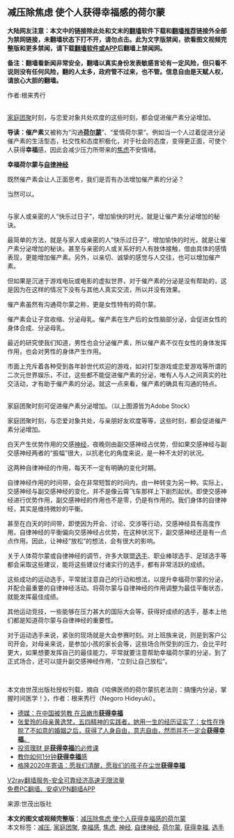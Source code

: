  <h2>减压除焦虑 使个人获得幸福感的荷尔蒙</h2> <p class="notice"><b>大陆网友注意：本文中的链接除此处和文末的<a href="https://github.com/bannedbook/fanqiang" >翻墙</a>软件下载和<a href="https://github.com/killgcd/justmysocks/blob/master/README.md">翻墙推荐</a>链接外全部为禁网链接，未翻墙状态下打不开，请勿点击。此为文字版禁闻，欲看图文视频完整版和更多禁闻，请下载<a href="https://github.com/bannedbook/fanqiang">翻墙软件或APP</a>后翻墙上禁闻网。</p><p>备注：翻墙看新闻非常安全，翻墙以真实身份发表敏感言论有一定风险，但只看不说则没有任何风险，翻的人太多，政府管不过来，也不管。信息自由是天赋人权，请放心大胆的翻墙。</b></p>  <div class="entry"> <p>作者:根来秀行</p> <p><br /> <a href="https://www.bannedbook.org/bnews/tag/%E5%AE%B6%E5%BA%AD%E5%9B%A2%E8%81%9A/" class="st_tag internal_tag" rel="tag" title="标签 家庭团聚 下的日志">家庭团聚</a>时刻，与恋爱对象共处欢度的这些时刻，都会促进催产素分泌增加。 </p> <p><strong>导读：催产素</strong>又被称为“沟通<strong><a href="https://www.bannedbook.org/bnews/tag/%e8%8d%b7%e5%b0%94%e8%92%99/" class="st_tag internal_tag" rel="tag" title="标签 荷尔蒙 下的日志">荷尔蒙</a></strong>”、“爱情荷尔蒙”。例如当一个人过着促进分泌催产素的生活型态，社交性和态度积极化，对于社会的态度，变得更正面，可使个人获得<strong>幸福</strong>感，因此会减少压力所带来的<a href="https://www.bannedbook.org/bnews/tag/%E7%84%A6%E8%99%91/" class="st_tag internal_tag" rel="tag" title="标签 焦虑 下的日志">焦虑</a>不安情绪。 </p> <p><strong>幸福荷尔蒙与<a href="https://www.bannedbook.org/bnews/tag/%E8%87%AA%E5%BE%8B%E7%A5%9E%E7%BB%8F/" class="st_tag internal_tag" rel="tag" title="标签 自律神经 下的日志">自律神经</a></strong> </p> <p>既然催产素会让人正面思考，我们是否有办法增加催产素的分泌？ </p> <p>当然可以。 </p>  <p><br /> 与家人或亲密的人“快乐过日子”，增加愉快的时光，就是让催产素分泌增加的秘诀。 </p> <p>最简单的方法，就是与家人或亲密的人“快乐过日子”，增加愉快的时光，就是让催产素分泌增加的秘诀。甚至与亲密的人或关系好的人有肢体接触，借由具体的感情表现，更能增加催产素。另外，以亲切、诚挚的感觉与人交往，也可以增加催产素。 </p> <p>但如果是沉迷于游戏电玩或电影的虚拟世界，对于催产素的分泌是没有帮助的，这是因为在这样的情况下没有与其他人真实交流，所以并没有效果。 </p> <p>催产素虽然有沟通荷尔蒙之称，更是女性特有的荷尔蒙。 </p> <p>催产素会让子宫收缩、分泌母乳。催产素在生产后的女性脑部分泌，会促进女性的身体合成、分泌母乳。 </p> <p>最近的研究使我们知道，男性也会分泌催产素，所以催产素不仅在女性的身体发挥作用，也会对男性的身体产生作用。 </p>  <p>市面上充斥着各种受到各年龄世代欢迎的游戏，如对打型游戏或恋爱游戏等所谓的二次元世界娱乐，不过，这些都不能促进催产素的分泌，唯有人与人之间真实的社交活动，才有助于催产素的分泌。就这一点来看，催产素的确具有沟通的特点。 </p> <p><br /> 家庭团聚时刻可促进催产素分泌增加。（以上图源皆为Adobe Stock） </p> <p>家庭团聚时刻，与恋爱对象共处，与亲朋好友欢度等等，这些时刻，都会促进催产素分泌增加。 </p> <p>白天产生优势作用的交感<a href="https://www.bannedbook.org/bnews/tag/%E7%A5%9E%E7%BB%8F/" class="st_tag internal_tag" rel="tag" title="标签 神经 下的日志">神经</a>，夜晚则由副交感神经占优势，但如果交感神经与副交感神经两者的“振幅”很大，以抗老化的角度来说，是一种不太好的状况。 </p> <p>这两种自律神经的作用，每天不一定有明确的变化时期。 </p> <p>自律神经作用的时间带，会在非常短暂的时间内，由一种转变为另一种。实际上，交感神经与副交感神经的变化，并不是像云霄飞车那样上下剧烈起伏。即使交感神经进行优势作用，副交感神经的作用也不是零，仍是有作用的。我们身体的自律神经，其实是维持微妙的平衡。 </p>  <p>甚至在白天的时间带，即使因为开会、讨论、交涉等行动，交感神经具有高度作用，自律神经的平衡偏向交感神经占优势，在这种状况下，副交感神经还是有一点点作用。因此，让神经“放松”的想法，会有很大的影响。 </p> <p>关于人体荷尔蒙或自律神经的调节，许多大联盟<a href="https://www.bannedbook.org/bnews/tag/%E9%80%89%E6%89%8B/" class="st_tag internal_tag" rel="tag" title="标签 选手 下的日志">选手</a>、职业棒球选手、足球选手等都会采取这些建议，能将这些建议付诸实行的选手，都有非常活跃的成绩。 </p> <p>这些成功的运动选手，平常就注意自己的行动和想法，以提升幸福荷尔蒙的分泌，并配合最重要的自律神经活动。将荷尔蒙与自律神经的作用调整为最佳平衡状态，就能发挥最佳成绩。 </p> <p>其他运动竞技，一些能够在压力甚大的国际大会等，获得好成绩的选手，基本上他们都是知道荷尔蒙与自律神经的重要性。 </p> <p>对于运动选手来说，紧张的现场就是大会参赛时刻。对上班族来说，则是到客户公司开会。对母亲来说，是参加小孩的家长会等，这些场合所受到的压力，会比平时更大，如果想要发挥自己的最佳能力，平常就要注意帮助幸福荷尔蒙的分泌，到了正式场合，还可以提升副交感神经作用，“立刻让自己放松”。 </p> <p>&nbsp; </p>  <p>本文由世茂出版社授权刊载，摘自《哈佛医师的荷尔蒙抗老法则：搞懂内分泌，掌握时间医学！》，作者：根来秀行（Negoro Hideyuki）。 </p> <ul class='op-related-articles' title='相关阅读'> <li><a href='https://www.bannedbook.org/bnews/ssgc/20201028/1421687.html' target='_blank'>德媒：在中国被劳教 在吕嫩市<b>获得幸福</b></a></li> <li><a href='https://www.bannedbook.org/bnews/tculture/20200920/1399821.html' target='_blank'>张爱玲的母亲黄逸梵，五四精神的实践者，她用一生的经历证实了：女性在挣脱了不如意的婚姻之后，获得了人身自由，意志自由，然而并不一定会<b>获得幸福</b>。</a></li> <li><a href='https://www.bannedbook.org/bnews/comments/20200724/1365749.html' target='_blank'>投资理财 是<b>获得幸福</b>的必修课</a></li> <li><a href='https://www.bannedbook.org/bnews/funmedia/20200416/1313326.html' target='_blank'>教你如何1分钟<b>获得幸福</b>感</a></li> <li><a href='https://www.bannedbook.org/bnews/baitai/20200101/1251194.html' target='_blank'>格隆2020年寄语：愿我们清醒，愿我们的孩子在尘世<b>获得幸福</b></a></li> </ul> <p class="texttj"> <a href="https://www.bannedbook.org/forum23/topic22702.html" target="_blank">V2ray翻墙服务-安全可靠经济高速无限流量</a><br/> <a href="https://github.com/bannedbook/fanqiang/wiki/%E7%A6%81%E9%97%BB%E7%BD%91%E5%AE%89%E5%8D%93%E7%BF%BB%E5%A2%99%E6%96%B0%E9%97%BBAPP" target="_blank">免费PC翻墙、安卓VPN翻墙APP</a></p><p>来源:世茂出版社</p><a name='sharetosocial'></a>       <div><b>本文的图文或视频完整版</b>：<a href='https://www.bannedbook.org/bnews/comments/20201121/1434804.html'>减压除焦虑 使个人获得幸福感的荷尔蒙</a></div>  </div><!--END ENTRY--> <div class="postfooter"> <div>本文标签：<a href="https://www.bannedbook.org/bnews/tag/%E5%87%8F%E5%8E%8B/" rel="tag">减压</a>, <a href="https://www.bannedbook.org/bnews/tag/%E5%AE%B6%E5%BA%AD%E5%9B%A2%E8%81%9A/" rel="tag">家庭团聚</a>, <a href="https://www.bannedbook.org/bnews/tag/%E5%B9%B8%E7%A6%8F%E6%84%9F/" rel="tag">幸福感</a>, <a href="https://www.bannedbook.org/bnews/tag/%E7%84%A6%E8%99%91/" rel="tag">焦虑</a>, <a href="https://www.bannedbook.org/bnews/tag/%E7%A5%9E%E7%BB%8F/" rel="tag">神经</a>, <a href="https://www.bannedbook.org/bnews/tag/%E8%87%AA%E5%BE%8B%E7%A5%9E%E7%BB%8F/" rel="tag">自律神经</a>, <a href="https://www.bannedbook.org/bnews/tag/%e8%8d%b7%e5%b0%94%e8%92%99/" rel="tag">荷尔蒙</a>, <a href="https://www.bannedbook.org/bnews/tag/%E8%8E%B7%E5%BE%97%E5%B9%B8%E7%A6%8F/" rel="tag">获得幸福</a>, <a href="https://www.bannedbook.org/bnews/tag/%E9%80%89%E6%89%8B/" rel="tag">选手</a></div>  </div><!--END POSTFOOTER--> 